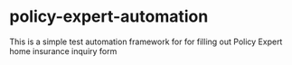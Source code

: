 # policy-expert-automation
This is a simple test automation framework for for filling out Policy Expert home insurance inquiry form
